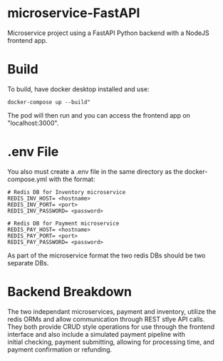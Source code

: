 # microservice-FastAPI
Microservice project using a FastAPI Python backend with a NodeJS frontend app.

# Build
To build, have docker desktop installed and use:
```
docker-compose up --build"
```
The pod will then run and you can access the frontend app on "localhost:3000".

# .env File
You also must create a .env file in the same directory as the docker-compose.yml with the format: <br />
```
# Redis DB for Inventory microservice
REDIS_INV_HOST= <hostname>
REDIS_INV_PORT= <port>
REDIS_INV_PASSWORD= <password>

# Redis DB for Payment microservice
REDIS_PAY_HOST= <hostname>
REDIS_PAY_PORT= <port>
REDIS_PAY_PASSWORD= <password>
```
As part of the microservice format the two redis DBs should be two separate DBs.

# Backend Breakdown
The two independant microservices, payment and inventory, utilize the redis ORMs and allow communication through REST stlye API calls. <br />
They both provide CRUD style operations for use through the frontend interface and also include a simulated payment pipeline with <br />
initial checking, payment submitting, allowing for processing time, and payment confirmation or refunding.
